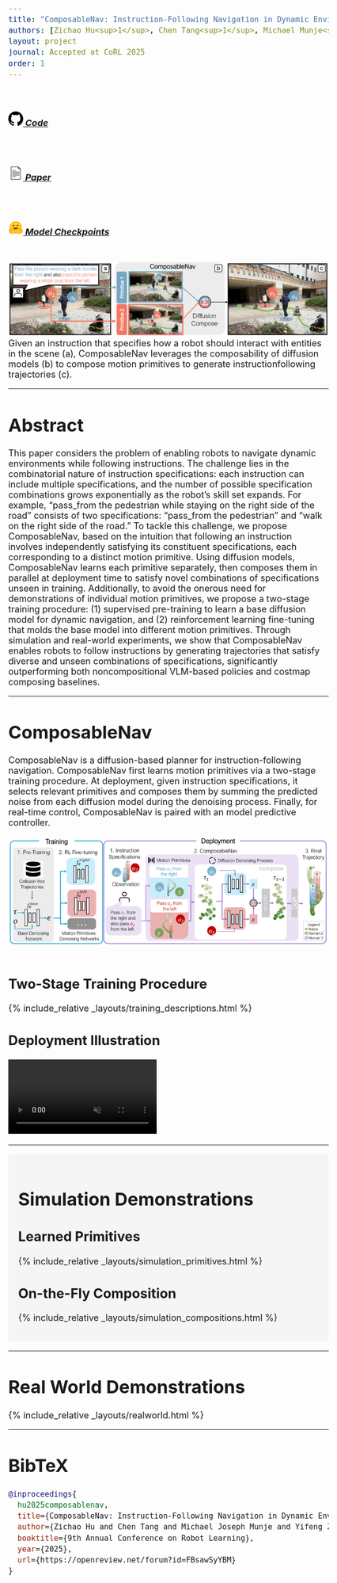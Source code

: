 ```yaml
---
title: "ComposableNav: Instruction-Following Navigation in Dynamic Environments via Composable Diffusion" 
authors: [Zichao Hu<sup>1</sup>, Chen Tang<sup>1</sup>, Michael Munje<sup>1</sup>, Yifeng Zhu<sup>1</sup>, Alex Liu<sup>1</sup>, Shuijing Liu<sup>1</sup>, Garrett Warnell<sup>1</sup><sup>2</sup>, Peter Stone<sup>1</sup><sup>3</sup>, Joydeep Biswas<sup>1</sup>]
layout: project
journal: Accepted at CoRL 2025
order: 1
---
```


<style>
@import url('https://fonts.googleapis.com/css2?family=Space+Grotesk:wght@500&display=swap');
.curly-font {
    font-family: 'Space Grotesk', cursive;
    color: orange;
}
body {
  font-size: 18px; /* or whatever size you prefer */
}

/* for bib tex */
pre code {
  white-space: pre-wrap;     /* wrap instead of scrolling */
  word-break: break-word;    /* break long words/URLs */
}
.label-box {
  height: 60px;   /* 👈 fixed height for all labels */
  overflow-y: auto;
  line-height: 1.1;   /* smaller = tighter lines */
}
</style>



<div class="text-center">
  <a type="button" class="btn btn-link" style="margin: 5pt 20pt 30pt 20pt; height:40px;" href="https://github.com/ut-amrl/ComposableNav">
    <h5>
      <img src="assets/images/github.png" style="height:30px;"/> Code
    </h5>
  </a>

  <a role="button" class="btn btn-link" style="margin: 5pt 20pt 30pt 20pt; height:40px;" href="https://www.cs.utexas.edu/~pstone/Papers/bib2html-links/zichao_hu_corl2025.pdf">
    <h5>
      <img src="assets/images/document_icon.png" style="height:30px;"/> Paper
    </h5>
  </a>

  <a role="button" class="btn btn-link" style="margin: 5pt 20pt 30pt 20pt; height:40px;" href="https://huggingface.co/zichao22/ComposableNav_Models/tree/main">
    <h5>
      <img src="assets/images/huggingface.png" style="height:30px;"/> Model Checkpoints
    </h5>
  </a>
</div>

<div class="text-center">
  <img src="assets/images/first_figure.png" alt="composablenav illustration">
  Given an instruction that specifies how a robot should interact with entities in the scene (a), ComposableNav leverages
the composability of diffusion models (b) to compose motion primitives to generate instructionfollowing trajectories (c).
</div>

<hr>

# Abstract

This paper considers the problem of enabling robots to navigate dynamic environments while following instructions. The challenge lies in the combinatorial nature of instruction specifications: each instruction can include multiple specifications, and the number of possible specification combinations grows exponentially as the robot’s skill set expands. For example, “pass_from the pedestrian while staying on the right side of the road” consists of two specifications: “pass_from the pedestrian” and “walk on the right side of the road.” To tackle this challenge, we propose ComposableNav, based on the intuition that following an instruction involves independently satisfying its constituent specifications, each corresponding to a distinct motion primitive. Using diffusion models, ComposableNav learns each primitive separately, then composes them in parallel at deployment time to satisfy novel combinations of specifications unseen in training. Additionally, to avoid the onerous need for demonstrations of individual motion primitives, we propose a two-stage training procedure: (1) supervised pre-training to learn a base diffusion model for dynamic navigation, and (2) reinforcement learning fine-tuning that molds the base model into different motion primitives. Through simulation and real-world experiments, we show that ComposableNav enables robots to follow instructions by generating trajectories that satisfy diverse and unseen combinations of specifications, significantly outperforming both noncompositional VLM-based policies and costmap composing baselines. 

<hr>

# ComposableNav
ComposableNav is a diffusion-based planner for instruction-following navigation. ComposableNav first learns motion primitives via a two-stage training procedure. At deployment, given instruction specifications, it selects relevant primitives and composes them by summing the predicted noise from each diffusion model during the denoising process. Finally, for real-time control, ComposableNav is paired with an model predictive controller.

<div class="text-center">
  <img src="assets/images/main_figure.png" alt="Main Method Figure">
</div>
<br>


## Two-Stage Training Procedure 

{% include_relative _layouts/training_descriptions.html %}


## Deployment Illustration
<video autoplay loop muted playsinline controls preload="metadata">
  <source src="assets/videos/deployment_illustration.mp4" type="video/mp4"></source>
</video>

<hr>

<div style="background-color: #f5f5f5; padding: 1em 20px 20px 20px">
<!-- padding-left:20px; padding-right:20px; padding-bottom:20px; padding-top:2em -->
<h1>Simulation Demonstrations</h1>

<h2>Learned Primitives</h2>
{% include_relative _layouts/simulation_primitives.html %}

<h2>On-the-Fly Composition</h2>

{% include_relative _layouts/simulation_compositions.html %}


</div>

<hr>

# Real World Demonstrations

{% include_relative _layouts/realworld.html %}

<hr>

# BibTeX

```bibtex
@inproceedings{
  hu2025composablenav,
  title={ComposableNav: Instruction-Following Navigation in Dynamic Environments via Composable Diffusion},
  author={Zichao Hu and Chen Tang and Michael Joseph Munje and Yifeng Zhu and Alex Liu and Shuijing Liu and Garrett Warnell and Peter Stone and Joydeep Biswas},
  booktitle={9th Annual Conference on Robot Learning},
  year={2025},
  url={https://openreview.net/forum?id=FBsawSyYBM}
}
```

